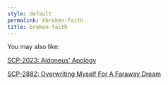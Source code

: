 ```yaml
---
style: default
permalink: Xbroken-faith
title: broken-faith
---
```

You may also like:

[SCP-2023: Aidoneus' Apology](http://scp-wiki.net/scp-2023)

[SCP-2882: Overwriting Myself For A Faraway Dream](http://scp-wiki.net/scp-2882)
